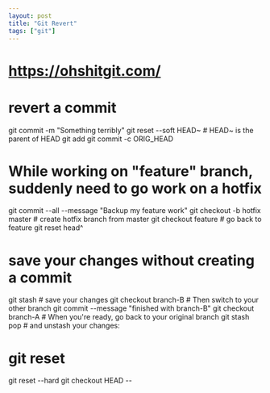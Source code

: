 ```yaml
---
layout: post
title: "Git Revert"
tags: ["git"]
---
```



# https://ohshitgit.com/

# revert a commit
git commit -m "Something terribly"
git reset --soft HEAD~           # HEAD~ is the parent of HEAD
git add
git commit -c ORIG_HEAD

# While working on "feature" branch, suddenly need to go work on a hotfix
git commit --all --message "Backup my feature work"
git checkout -b hotfix master   # create hotfix branch from master
git checkout feature            # go back to feature
git reset head^

# save your changes without creating a commit
git stash               # save your changes
git checkout branch-B   # Then switch to your other branch
git commit --message "finished with branch-B"
git checkout branch-A   # When you're ready, go back to your original branch
git stash pop           # and unstash your changes:

# git reset
git reset --hard
git checkout HEAD -- <path>
